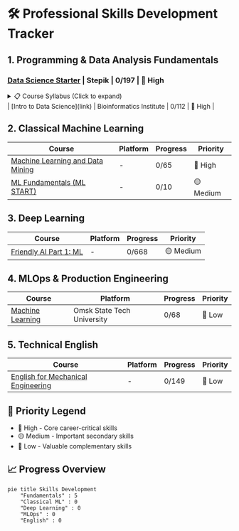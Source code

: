 # 🛠️ Professional Skills Development Tracker

## 1. Programming & Data Analysis Fundamentals

### [Data Science Starter]([link](https://stepik.org/course/194633/syllabus)) | Stepik | 0/197 | 🔵 High
<details>
<summary>📋 Course Syllabus (Click to expand)</summary>

| Module | Topics | Progress | Opens |
|--------|--------|----------|-------|
| **1. Course Introduction** | | **0/10** | Jan 25, 2024 |
| 1.1 | About the Course | 0/3 | |
| 1.2 | Entry Test | 0/7 | |
| **2. Python Basics** | | **0/32** | Feb 7, 2024 |
| 2.1 | Python Language Fundamentals | 0/2 | |
| 2.2 | Variables & Arithmetic | 0/5 | |
| 2.3 | Data Types | 0/7 | |
| 2.4 | Conditional Statements | 0/4 | |
| 2.5 | Loops | 0/3 | |
| 2.6 | Homework #1 | 0/11 | |
| **3. Data Structures** | | **0/48** | Feb 14, 2024 |
| 3.1 | Lists | 0/7 | |
| 3.2 | Tuples | 0/7 | |
| 3.3 | Sets | 0/15 | |
| 3.4 | Dictionaries | 0/6 | |
| 3.5 | Homework #2 | 0/13 | |
| **4. Strings & Functions** | | **0/15** | Feb 22, 2024 |
| 4.1 | Functions | 0/4 | |
| 4.2 | String Operations | 0/4 | |
| 4.3 | Homework #3 | 0/11 | |
| **5. Data Analytics Basics** | | **0/26** | Feb 17, 2024 |
| 5.1 | Central Tendency | 0/6 | |
| 5.2 | Data Variability | 0/3 | |
| 5.3 | Correlations | 0/6 | |
| 5.4 | Homework #4 | 0/11 | |
| **6. Streamlit for MVP** | | **0/10** | Mar 18, 2024 |
| 6.1 | Streamlit Introduction | 0/3 | |
| 6.2 | Widgets & Functions | 0/3 | |
| 6.3 | Kaggle Platform | 0/2 | |
| 6.4 | Homework #5 | 0/2 | |
| **7. Final Project** | | **0/40** | Mar 30, 2024 |
| 7.1 | Capstone Project | 0/40 | |
| **8. ML Introduction** | | **0/16** | Jul 29, 2024 |
| 8.1 | ML Fundamentals | 0/2 | |
| 8.2 | Problem Types | 0/2 | |
| 8.3 | Project Pipeline | 0/4 | |
| 8.4 | Model Evaluation | 0/2 | |
| 8.5 | Feature Engineering | 0/6 | |
| **9. Kaggle Competition** | | **0/1** | Aug 3, 2024 |
| 9.1 | Regression Challenge | 0/1 | |

</details>
| [Intro to Data Science](link) | Bioinformatics Institute | 0/112 | 🔵 High |

## 2. Classical Machine Learning
| Course | Platform | Progress | Priority |
|--------|----------|----------|----------|
| [Machine Learning and Data Mining](link) | - | 0/65 | 🔵 High |
| [ML Fundamentals (ML START)](link) | - | 0/10 | 🟡 Medium |

## 3. Deep Learning
| Course | Platform | Progress | Priority |
|--------|----------|----------|----------|
| [Friendly AI Part 1: ML](link) | - | 0/668 | 🟡 Medium |

## 4. MLOps & Production Engineering
| Course | Platform | Progress | Priority |
|--------|----------|----------|----------|
| [Machine Learning](link) | Omsk State Tech University | 0/68 | 🔴 Low |

## 5. Technical English
| Course | Platform | Progress | Priority |
|--------|----------|----------|----------|
| [English for Mechanical Engineering](link) | - | 0/149 | 🔴 Low |

## 🎯 Priority Legend
- 🔵 High - Core career-critical skills
- 🟡 Medium - Important secondary skills
- 🔴 Low - Valuable complementary skills

## 📈 Progress Overview
```mermaid
pie title Skills Development
    "Fundamentals" : 5
    "Classical ML" : 0
    "Deep Learning" : 0
    "MLOps" : 0
    "English" : 0
